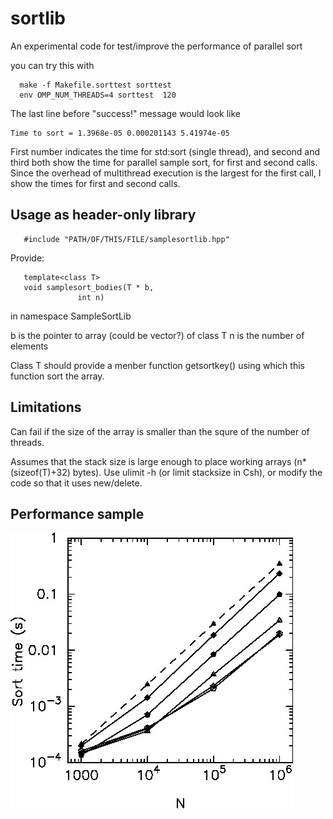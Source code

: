 # sortlib

An experimental code for test/improve the performance of parallel
sort

you can try this with

```
  make -f Makefile.sorttest sorttest
  env OMP_NUM_THREADS=4 sorttest  120
```
The last line before "success!" message would look like
```
Time to sort = 1.3968e-05 0.000201143 5.41974e-05
```
First number indicates the time for std:sort (single thread),
and second and third both show the time for parallel sample sort,
for first and second calls. Since the overhead of multithread
execution is the largest for the first call, I show the times for
first and second calls.

## Usage as header-only library

```
   #include "PATH/OF/THIS/FILE/samplesortlib.hpp"
```


Provide:
```
   template<class T>
   void samplesort_bodies(T * b,
		       int n)
```
   in namespace SampleSortLib

b is the pointer to array (could be vector?) of class T
n is the number of elements

Class T should provide a menber function getsortkey()
using which this function sort the array.


## Limitations

Can fail if the size of the array is smaller than the squre of the
number of threads.

Assumes that the stack size is large enough to place working arrays
(n*(sizeof(T)+32) bytes). Use ulimit -h (or limit stacksize in Csh),
or modify the code so that it uses new/delete. 

## Performance sample

![Performance on Fugaku. N is the number of elements, Sort time is in second](fugaku.jpg)
